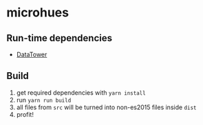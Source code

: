 # microhues

## Run-time dependencies
- [DataTower](https://github.com/CloakedSystems/DataTower)

## Build

1. get required dependencies with `yarn install`
2. run `yarn run build`
3. all files from `src` will be turned into non-es2015 files inside `dist`
4. profit!
